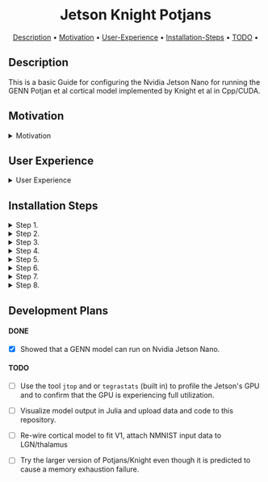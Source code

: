 

<h1 align="center">
  Jetson Knight Potjans
</h1>

<p align="center">
  <a href="#Description">Description</a> •
  <a href="#Motivation">Motivation</a> •
  <a href="#User Experience">User-Experience</a> •
  <a href="#Installation Steps">Installation-Steps</a> •
  <a href="#TODO">TODO</a> •
</p>

<p align="center">
  
## Description
This is a basic Guide for configuring the Nvidia Jetson Nano for running the GENN Potjan et al cortical model implemented by Knight et al in Cpp/CUDA.

## Motivation
<details>
<summary> Motivation </summary> 

The nvidia Jetson nano is a cheap ($249 AUD) development board that comes with a modest Nvidia GPU. Although the Maxwell GPU only has ~100's of CUDA cores, the Jetson nano enables people to develop and test GPU compliant code on affordable local resource. Additionally the Jetson Nano may consume significantly less electricity than large workstations. 

Neuromorphic hardware is theoretically a great platform for simulating cortical models but it is currently not available to hobbiests. Access to Neuromorphic hardware requires a formal application, however the Nvidia Jetson Nano is an affordable product available at a small cost. A model of cortex developed by Knight was implemented using Cpp/CUDA technologies on GPU hardware, this model has been re-designed to run at an increasing large scale and only the smaller version of the model has been tested here.
</details>

 ## User Experience
<details>
  <summary> User Experience </summary>

These steps ran surprisingly smoothly for me but note I deliberately worked from a fresh jetpack install and I declined package updates. From my experience Jetson CUDA environments and dependencies can deteriate very rapidly if you try to install various different packages and make too many environmnental changes. Its almost worth having a seperate SD card for different projects.
</details>

## Installation Steps
<details>
<summary> Step 1. </summary> 
  
Acquire an [Nvidia Jetson Nano](https://developer.nvidia.com/embedded/jetson-nano-developer-kit) (developer) there are two memory options buy the one with the greatest amount of memory (4GB).
</details>

<details>
<summary> Step 2. </summary> 
  
  
Download and install the Balena Etcher [tool](https://www.balena.io/etcher/) suitable for your operating system. 
Flash the latest Jetpack to the SD Card this guide will only work for >=[Jetpack 4.6](https://developer.nvidia.com/embedded/jetpack), and has only been tested for Jetpack 4.6
Use Etcher to flash the jetpack-4.6
  
</details>
  
<details>
<summary> Step 3. </summary> 

Insert the flashed image into the Jetson, log in to the Jetson.
Lucky for you I think:
* Git is already installed with Jetpack 4.6
* CUDA Toolkit is already installed when on Jetpack 4.6 
However, you may be prompted to agree to the licence when you first log in to the Jetson.
  
</details>
  
<details>
<summary> Step 4. </summary>   
  
The rest is modified from the instructions for installing [genn](https://github.com/genn-team/genn).

</details>  

<details>
<summary> Step 5. </summary>   
For future reference make a note to inform your compiler where CUDA lives.

In the terminal run:
  
```
echo "export CUDA_PATH=/usr/local/cuda" >> ~/.bashrc
echo "export PATH=$PATH:$CUDA_PATH/bin" >> ~/.bashrc
```
  
</details>
  
<details>
<summary> Step 6. </summary>   
Install the GENN source code
Now run:
  
```
git clone https://github.com/genn-team/genn # obtain the genn source code
cd genn # enter the directory of the genn code
echo "export PATH=$PATH:/home/me/genn/bin" >> ~/.bashrc
source ~/.bashrc
```
  
</details>
  
<details>
<summary> Step 7. </summary>   
Use GENN to compile the Potjans model
If you are still in the genn directory:

```
cd /userproject/PotjansMicrocircuit_project
make #compiles the Potjans model
```
  
</details>
  
<details>
<summary> Step 8. </summary>   
Run the model
This final step runs the compiled binary of the Potjans model, you can configure the model itself too, before compiling it.

```
./generate_run test
```

The model runs and spike times are recorded to disk. The model executes in a timely fashion.
</details>

## Development Plans
  
#### DONE

- [x] Showed that a GENN model can run on Nvidia Jetson Nano.
#### TODO
- [ ] Use the tool `jtop` and or `tegrastats` (built in) to profile the Jetson's GPU and to confirm that the GPU is experiencing full utilization.  
- [ ] Visualize model output in Julia and upload data and code to this repository.
- [ ] Re-wire cortical model to fit V1, attach NMNIST input data to LGN/thalamus
- [ ] Try the larger version of Potjans/Knight even though it is predicted to cause a memory exhaustion failure.
  
  
  



